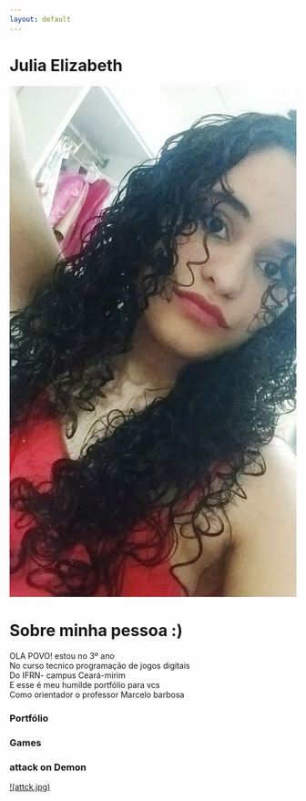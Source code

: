 ```yaml
---
layout: default
---
```


# Julia Elizabeth 

![](foto.jpg)

# Sobre minha pessoa :)
OLA POVO! estou no 3º ano    
No curso tecnico programação de jogos digitais    
Do IFRN- campus Ceará-mirim   
E esse é meu humilde portfólio para vcs    
Como orientador o professor Marcelo barbosa    
### Portfólio
### Games

### attack on Demon

[!(attck.jpg)](https://samiakarima.github.io/AttackonDemon/)

